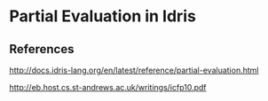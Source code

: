 # Partial Evaluation in Idris

## References

http://docs.idris-lang.org/en/latest/reference/partial-evaluation.html

http://eb.host.cs.st-andrews.ac.uk/writings/icfp10.pdf
